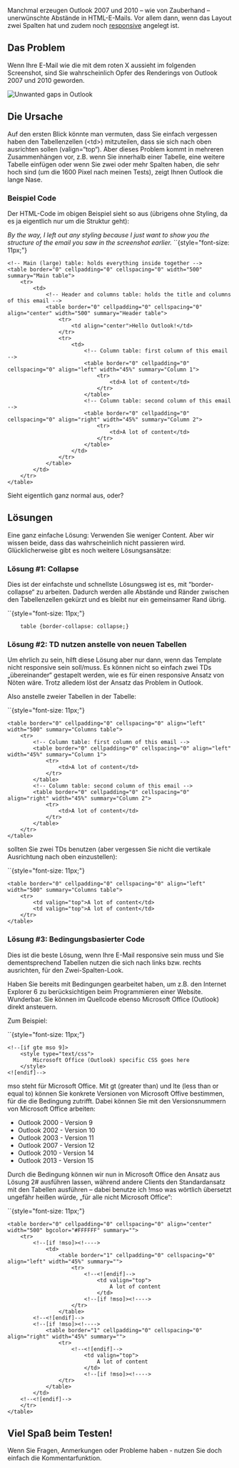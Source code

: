 Manchmal erzeugen Outlook 2007 und 2010 – wie von Zauberhand –
unerwünschte Abstände in HTML-E-Mails. Vor allem dann, wenn das Layout
zwei Spalten hat und zudem
noch [responsive](https://www.copernica.com/de/blog/responsive-design-template-erstellen "How to create a responsive HTML email from scratch") angelegt
ist.

Das Problem
-----------

Wenn Ihre E-Mail wie die mit dem roten X aussieht im folgenden
Screenshot, sind Sie wahrscheinlich Opfer des Renderings von Outlook
2007 und 2010 geworden.

![Unwanted gaps in
Outlook](Copernicacom/unwanted-gap-in-outlook-copernica.jpg)

Die Ursache
-----------

Auf den ersten Blick könnte man vermuten, dass Sie einfach vergessen
haben den Tabellenzellen (\<td\>) mitzuteilen, dass sie sich nach oben
ausrichten sollen (valign=“top“). Aber dieses Problem kommt in mehreren
Zusammenhängen vor, z.B. wenn Sie innerhalb einer Tabelle, eine weitere
Tabelle einfügen oder wenn Sie zwei oder mehr Spalten haben, die sehr
hoch sind (um die 1600 Pixel nach meinen Tests), zeigt Ihnen Outlook die
lange Nase.

### Beispiel Code

Der HTML-Code im obigen Beispiel sieht so aus (übrigens ohne Styling, da
es ja eigentlich nur um die Struktur geht):

*By the way, I left out any styling because I just want to show you the
structure of the email you saw in the screenshot earlier.*
``{style="font-size: 11px;"}

    <!-- Main (large) table: holds everything inside together -->
    <table border="0" cellpadding="0" cellspacing="0" width="500" summary="Main table">
        <tr>
            <td>
                <!-- Header and columns table: holds the title and columns of this email -->
                <table border="0" cellpadding="0" cellspacing="0" align="center" width="500" summary="Header table">
                    <tr>
                        <td align="center">Hello Outlook!</td>
                    </tr>
                    <tr>
                        <td>
                            <!-- Column table: first column of this email -->
                            <table border="0" cellpadding="0" cellspacing="0" align="left" width="45%" summary="Column 1">
                                <tr>
                                    <td>A lot of content</td>
                                </tr>
                            </table>
                            <!-- Column table: second column of this email -->
                            <table border="0" cellpadding="0" cellspacing="0" align="right" width="45%" summary="Column 2">
                                <tr>
                                    <td>A lot of content</td>
                                </tr>
                            </table>
                        </td>
                    </tr>
                </table>
            </td>
        </tr>
    </table>

Sieht eigentlich ganz normal aus, oder? 

Lösungen
--------

Eine ganz einfache Lösung: Verwenden Sie weniger Content. Aber wir
wissen beide, dass das wahrscheinlich nicht passieren wird.
Glücklicherweise gibt es noch weitere Lösungsansätze:

### Lösung \#1: Collapse

Dies ist der einfachste und schnellste Lösungsweg ist es, mit
“border-collapse“ zu arbeiten. Dadurch werden alle Abstände und Ränder
zwischen den Tabellenzellen gekürzt und es bleibt nur ein gemeinsamer
Rand übrig.

``{style="font-size: 11px;"}

        table {border-collapse: collapse;}

### Lösung \#2: TD nutzen anstelle von neuen Tabellen

Um ehrlich zu sein, hilft diese Lösung aber nur dann, wenn das Template
nicht responsive sein soll/muss. Es können nicht so einfach zwei TDs
„übereinander“ gestapelt werden, wie es für einen responsive Ansatz von
Nöten wäre. Trotz alledem löst der Ansatz das Problem in Outlook.

Also anstelle zweier Tabellen in der Tabelle:

``{style="font-size: 11px;"}

    <table border="0" cellpadding="0" cellspacing="0" align="left" width="500" summary="Columns table">
        <tr>
            <!-- Column table: first column of this email -->
            <table border="0" cellpadding="0" cellspacing="0" align="left" width="45%" summary="Column 1">
                <tr>
                    <td>A lot of content</td>
                </tr>
            </table>
            <!-- Column table: second column of this email -->
            <table border="0" cellpadding="0" cellspacing="0" align="right" width="45%" summary="Column 2">
                <tr>
                    <td>A lot of content</td>
                </tr>
            </table>
        </tr>
    </table>

sollten Sie zwei TDs benutzen (aber vergessen Sie nicht die vertikale
Ausrichtung nach oben einzustellen):

``{style="font-size: 11px;"}

    <table border="0" cellpadding="0" cellspacing="0" align="left" width="500" summary="Columns table">
        <tr>
            <td valign="top">A lot of content</td>
            <td valign="top">A lot of content</td>
        </tr>
    </table>

### Lösung \#3: Bedingungsbasierter Code

Dies ist die beste Lösung, wenn Ihre E-Mail responsive sein muss und Sie
dementsprechend Tabellen nutzen die sich nach links bzw. rechts
ausrichten, für den Zwei-Spalten-Look.

Haben Sie bereits mit Bedingungen gearbeitet haben, um z.B. den Internet
Explorer 6 zu berücksichtigen beim Programmieren einer Website.
Wunderbar. Sie können im Quellcode ebenso Microsoft Office (Outlook)
direkt ansteuern.

Zum Beispiel:

``{style="font-size: 11px;"}

    <!--[if gte mso 9]>
        <style type="text/css">
            Microsoft Office (Outlook) specific CSS goes here
        </style>
    <![endif]-->

mso steht für Microsoft Office. Mit gt (greater than) und lte (less than
or equal to) können Sie konkrete Versionen von Microsoft Offive
bestimmen, für die die Bedingung zutrifft. Dabei können Sie mit den
Versionsnummern von Microsoft Office arbeiten:

-   Outlook 2000 - Version 9
-   Outlook 2002 - Version 10
-   Outlook 2003 - Version 11
-   Outlook 2007 - Version 12
-   Outlook 2010 - Version 14
-   Outlook 2013 - Version 15

Durch die Bedingung können wir nun in Microsoft Office den Ansatz aus
Lösung 2\# ausführen lassen, während andere Clients den Standardansatz
mit den Tabellen ausführen – dabei benutze ich !mso was wörtlich
übersetzt ungefähr heißen würde, „für alle nicht Microsoft Office“:

``{style="font-size: 11px;"}

    <table border="0" cellpadding="0" cellspacing="0" align="center" width="500" bgcolor="#FFFFFF" summary="">
        <tr>
            <!--[if !mso]><!---->
                <td>
                    <table border="1" cellpadding="0" cellspacing="0" align="left" width="45%" summary="">
                        <tr>
                            <!--<![endif]-->
                                <td valign="top">
                                    A lot of content
                                </td>
                            <!--[if !mso]><!---->
                        </tr>
                    </table>
            <!--<![endif]-->
            <!--[if !mso]><!---->
                <table border="1" cellpadding="0" cellspacing="0" align="right" width="45%" summary="">
                    <tr>
                        <!--<![endif]-->
                            <td valign="top">
                                A lot of content
                            </td>
                            <!--[if !mso]><!---->
                    </tr>
                </table>
            </td>
        <!--<![endif]-->
        </tr>
    </table>

Viel Spaß beim Testen!
----------------------

Wenn Sie Fragen, Anmerkungen oder Probleme haben - nutzen Sie doch
einfach die Kommentarfunktion.
